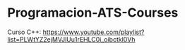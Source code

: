 # Programacion-ATS-Courses

Curso C++: https://www.youtube.com/playlist?list=PLWtYZ2ejMVJlUu1rEHLC0i_oibctkl0Vh

